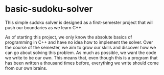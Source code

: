 # basic-sudoku-solver
This simple sudoku solver is designed as a first-semester project that will push our boundaries as we learn C++. 

As of starting this project, we only know the absolute basics of programming in C++ and have no idea how to implement the solver. Over the course of the semester, we aim to grow our skills and discover how we can go about solving this problem. As much as possible, we want the code we write to be our own. This means that, even though this is a program that has been written a thousand times before, everything we write should come from our own brains. 
